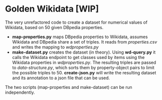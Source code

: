 Golden Wikidata [WIP]
======

The very unrefactored code to create a dataset for numerical values of Wikidata, based on 50 given DBpedia properties. 
- **map-properties.py** maps DBpedia properties to Wikidata, assumes Wikidata and DBpedia share a set of triples. It reads from *properties.csv* and writes the mapping to *wdproperties.py*
- **make-dataset.py** creates the dataset (in theory). Using **wd-query.py** it calls the Wikidata endpoint to get classes used by items using the Wikidata properties in *wdproperties.py*. The resulting triples are passed to *data-structure.py*, which sorts them by property-object pairs to limit the possible triples to 50. **create-json.py** will write the resulting dataset and its annotation to a json file that can be used.

The two scripts (map-properties and make-dataset) can be run independently. 
